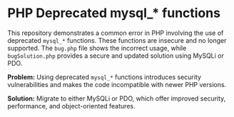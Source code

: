 # PHP Deprecated mysql_* functions
This repository demonstrates a common error in PHP involving the use of deprecated `mysql_*` functions.  These functions are insecure and no longer supported. The `bug.php` file shows the incorrect usage, while `bugSolution.php` provides a secure and updated solution using MySQLi or PDO.

**Problem:** Using deprecated `mysql_*` functions introduces security vulnerabilities and makes the code incompatible with newer PHP versions.

**Solution:** Migrate to either MySQLi or PDO, which offer improved security, performance, and object-oriented features.